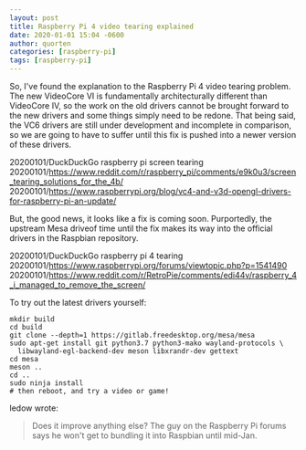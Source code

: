 ```yaml
---
layout: post
title: Raspberry Pi 4 video tearing explained
date: 2020-01-01 15:04 -0600
author: quorten
categories: [raspberry-pi]
tags: [raspberry-pi]
---
```


So, I've found the explanation to the Raspberry Pi 4 video tearing
problem.  The new VideoCore VI is fundamentally architecturally
different than VideoCore IV, so the work on the old drivers cannot be
brought forward to the new drivers and some things simply need to be
redone.  That being said, the VC6 drivers are still under development
and incomplete in comparison, so we are going to have to suffer until
this fix is pushed into a newer version of these drivers.

20200101/DuckDuckGo raspberry pi screen tearing  
20200101/https://www.reddit.com/r/raspberry_pi/comments/e9k0u3/screen_tearing_solutions_for_the_4b/  
20200101/https://www.raspberrypi.org/blog/vc4-and-v3d-opengl-drivers-for-raspberry-pi-an-update/

But, the good news, it looks like a fix is coming soon.  Purportedly,
the upstream Mesa driveof time until the fix makes its way into the
official drivers in the Raspbian repository.

20200101/DuckDuckGo raspberry pi 4 tearing  
20200101/https://www.raspberrypi.org/forums/viewtopic.php?p=1541490  
20200101/https://www.reddit.com/r/RetroPie/comments/edi44v/raspberry_4_i_managed_to_remove_the_screen/

To try out the latest drivers yourself:

<!-- more -->

```
mkdir build
cd build
git clone --depth=1 https://gitlab.freedesktop.org/mesa/mesa
sudo apt-get install git python3.7 python3-mako wayland-protocols \
  libwayland-egl-backend-dev meson libxrandr-dev gettext
cd mesa
meson ..
cd ..
sudo ninja install
# then reboot, and try a video or game!
```

ledow wrote:

> Does it improve anything else? The guy on the Raspberry Pi forums
> says he won't get to bundling it into Raspbian until mid-Jan.
